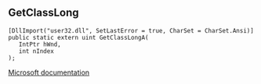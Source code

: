 ## GetClassLong

```
[DllImport("user32.dll", SetLastError = true, CharSet = CharSet.Ansi)]
public static extern uint GetClassLongA(
   IntPtr hWnd,
   int nIndex
);
```

[Microsoft documentation](https://docs.microsoft.com/en-us/windows/win32/api/winuser/nf-winuser-getclasslonga)
